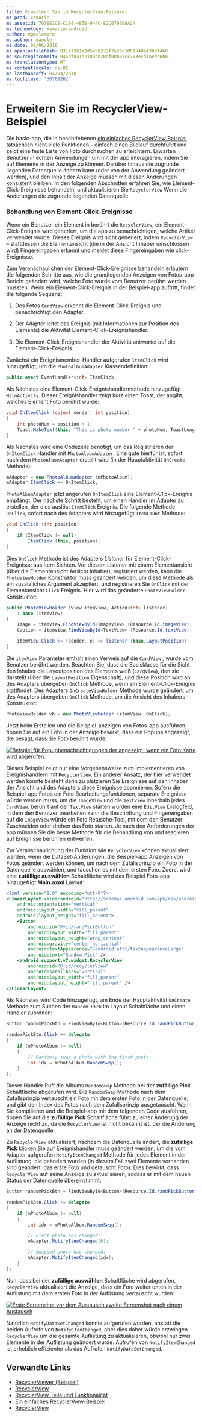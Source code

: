 ```yaml
---
title: Erweitern Sie im RecyclerView-Beispiel
ms.prod: xamarin
ms.assetid: 707EE1CE-C164-485B-944C-82C6795E8A24
ms.technology: xamarin-android
author: mgmclemore
ms.author: mamcle
ms.date: 02/06/2018
ms.openlocfilehash: 83147261a2d5458272f7e2bc105154da4308f4b0
ms.sourcegitcommit: 945df041e2180cb20af08b83cc703ecd1aedc6b0
ms.translationtype: MT
ms.contentlocale: de-DE
ms.lasthandoff: 04/04/2018
ms.locfileid: "30769262"
---
```

# <a name="extending-the-recyclerview-example"></a>Erweitern Sie im RecyclerView-Beispiel


Die basic-app, die in beschriebenen [ein einfaches RecyclerView Beispiel](~/android/user-interface/layouts/recycler-view/recyclerview-example.md) tatsächlich nicht viele Funktionen &ndash; einfach einen Bildlauf durchführt und zeigt eine feste Liste von Foto durchsuchen zu erleichtern. Erwarten Benutzer in echten Anwendungen um mit der app interagieren, indem Sie auf Elemente in der Anzeige zu können. Darüber hinaus die zugrunde liegenden Datenquelle ändern kann (oder von der Anwendung geändert werden), und den Inhalt der Anzeige müssen mit diesen Änderungen konsistent bleiben. In den folgenden Abschnitten erfahren Sie, wie Element-Click-Ereignisse behandeln, und aktualisieren Sie `RecyclerView` Wenn die Änderungen die zugrunde liegenden Datenquelle.


### <a name="handling-item-click-events"></a>Behandlung von Element-Click-Ereignisse

Wenn ein Benutzer ein Element in berührt die `RecyclerView`, ein Element-Click-Ereignis wird generiert, um die app zu benachrichtigen, welche Artikel verwendet wurde. Dieses Ereignis wird nicht generiert, indem `RecyclerView` &ndash; stattdessen die Elementansicht (die in der Ansicht Inhaber umschlossen wird) Fingereingaben erkennt und meldet diese Fingereingaben wie click-Ereignisse.

Zum Veranschaulichen der Element-Click-Ereignisse behandeln erläutern die folgenden Schritte aus, wie die grundlegenden Anzeigen von Fotos-app Bericht geändert wird, welche Foto wurde vom Benutzer berührt werden mussten. Wenn ein Element-Click-Ereignis in der Beispiel-app auftritt, findet die folgende Sequenz:

1.  Des Fotos `CardView` erkennt die Element-Click-Ereignis und benachrichtigt den Adapter.

2.  Der Adapter leitet das Ereignis (mit Informationen zur Position des Elements) die Aktivität Element-Click-Ereignishandler.

3.  Die Element-Click-Ereignishandler der Aktivität antwortet auf die Element-Click-Ereignis.

Zunächst ein Ereignismember-Handler aufgerufen `ItemClick` wird hinzugefügt, um die `PhotoAlbumAdapter` Klassendefinition:

```csharp
public event EventHandler<int> ItemClick;
```

Als Nächstes eine Element-Click-Ereignishandlermethode hinzugefügt `MainActivity`.
Dieser Ereignishandler zeigt kurz einen Toast, der angibt, welches Element Foto berührt wurde:

```csharp
void OnItemClick (object sender, int position)
{
    int photoNum = position + 1;
    Toast.MakeText(this, "This is photo number " + photoNum, ToastLength.Short).Show();
}

```

Als Nächstes wird eine Codezeile benötigt, um das Registrieren der `OnItemClick` Handler mit `PhotoAlbumAdapter`. Eine gute hierfür ist, sofort nach dem `PhotoAlbumAdapter` erstellt wird (in der Hauptaktivität `OnCreate` Methode):

```csharp
mAdapter = new PhotoAlbumAdapter (mPhotoAlbum);
mAdapter.ItemClick += OnItemClick;

```

`PhotoAlbumAdapter` jetzt angerufen `OnItemClick` eine Element-Click-Ereignis empfängt. Der nächste Schritt besteht, um einen Handler im Adapter zu erstellen, der dies auslöst `ItemClick` Ereignis. Die folgende Methode `OnClick`, sofort nach des Adapters wird hinzugefügt `ItemCount` Methode:

```csharp
void OnClick (int position)
{
    if (ItemClick != null)
        ItemClick (this, position);
}
```

Dies `OnClick` Methode ist des Adapters *Listener* für Element-Click-Ereignisse aus Item Sichten. Vor diesem Listener mit einem Elementansicht (über die Elementansicht Ansicht Inhaber), registriert werden, kann die `PhotoViewHolder` Konstruktor muss geändert werden, um diese Methode als ein zusätzliches Argument akzeptiert, und registrieren Sie `OnClick` mit der Elementansicht `Click` Ereignis.
Hier wird das geänderte `PhotoViewHolder` Konstruktor:

```csharp
public PhotoViewHolder (View itemView, Action<int> listener)
    : base (itemView)
{
    Image = itemView.FindViewById<ImageView> (Resource.Id.imageView);
    Caption = itemView.FindViewById<TextView> (Resource.Id.textView);

    itemView.Click += (sender, e) => listener (base.LayoutPosition);
}

```

Die `itemView` Parameter enthält einen Verweis auf die `CardView` , wurde vom Benutzer berührt werden. Beachten Sie, dass die Basisklasse für die Sicht den Inhaber die Layoutposition des Elements weiß (`CardView`), den sie darstellt (über die `LayoutPosition` Eigenschaft), und diese Position wird an des Adapters übergeben `OnClick` Methode, wenn ein Element-Click-Ereignis stattfindet. Des Adapters `OnCreateViewHolder` Methode wurde geändert, um des Adapters übergeben `OnClick` Methode, um die Ansicht des Inhabers-Konstruktor:

```csharp
PhotoViewHolder vh = new PhotoViewHolder (itemView, OnClick);
```

Jetzt beim Erstellen und die Beispiel-anzeigen von Fotos-app ausführen, tippen Sie auf ein Foto in der Anzeige bewirkt, dass ein Popups angezeigt, die besagt, dass die Foto berührt wurde:

[![Beispiel für Popupbenachrichtigungen der angezeigt, wenn ein Foto Karte wird abgerufen.](extending-the-example-images/01-photo-selected-sml.png)](extending-the-example-images/01-photo-selected.png#lightbox)

Dieses Beispiel zeigt nur eine Vorgehensweise zum Implementieren von Ereignishandlern mit `RecyclerView`. Ein anderer Ansatz, der hier verwendet werden konnte besteht darin zu platzieren Sie Ereignisse auf den Inhaber der Ansicht und des Adapters diese Ereignisse abonnieren. Sofern die Beispiel-app Fotos ein Foto Bearbeitungsfunktionen, separate Ereignisse würde werden muss, um die `ImageView` und die `TextView` innerhalb jedes `CardView`: berührt auf der `TextView` starten würden eine `EditView` Dialogfeld, in dem den Benutzer bearbeiten kann die Beschriftung und Fingereingaben auf die `ImageView` würde ein Foto Retusche-Tool, mit dem den Benutzer Zuschneiden oder drehen das Foto starten. Je nach den Anforderungen der app müssen Sie die beste Methode für die Behandlung von und reagieren auf Ereignisse berühren entwerfen.

Zur Veranschaulichung der Funktion wie `RecyclerView` können aktualisiert werden, wenn die DataSet-Änderungen, die Beispiel-app Anzeigen von Fotos geändert werden können, um nach dem Zufallsprinzip ein Foto in der Datenquelle auswählen, und tauschen es mit dem ersten Foto. Zuerst wird eine **zufällige auswählen** Schaltfläche wird das Beispiel Foto-app hinzugefügt **Main.axml** Layout:

```xml
<?xml version="1.0" encoding="utf-8"?>
<LinearLayout xmlns:android="http://schemas.android.com/apk/res/android"
    android:orientation="vertical"
    android:layout_width="fill_parent"
    android:layout_height="fill_parent">
    <Button
        android:id="@+id/randPickButton"
        android:layout_width="fill_parent"
        android:layout_height="wrap_content"
        android:gravity="center_horizontal"
        android:textAppearance="?android:attr/textAppearanceLarge"
        android:text="Random Pick" />
    <android.support.v7.widget.RecyclerView
        android:id="@+id/recyclerView"
        android:scrollbars="vertical"
        android:layout_width="fill_parent"
        android:layout_height="fill_parent" />
</LinearLayout>
```

Als Nächstes wird Code hinzugefügt, am Ende der Hauptaktivität `OnCreate` Methode zum Suchen der `Random Pick` im Layout Schaltfläche und einen Handler zuordnen:

```csharp
Button randomPickBtn = FindViewById<Button>(Resource.Id.randPickButton);

randomPickBtn.Click += delegate
{
    if (mPhotoAlbum != null)
    {
        // Randomly swap a photo with the first photo:
        int idx = mPhotoAlbum.RandomSwap();
    }
};

```

Dieser Handler Ruft die Albums `RandomSwap` Methode bei der **zufällige Pick** Schaltfläche abgerufen wird. Die `RandomSwap` Methode nach dem Zufallsprinzip vertauscht ein Foto mit dem ersten Foto in der Datenquelle, und gibt den Index des Fotos nach dem Zufallsprinzip ausgetauscht. Wenn Sie kompilieren und die Beispiel-app mit dem folgenden Code ausführen, tippen Sie auf die **zufällige Pick** Schaltfläche führt zu einer Änderung der Anzeige nicht zu, da die `RecyclerView` ist nicht bekannt ist, der die Änderung an der Datenquelle.

Zu `RecyclerView` aktualisiert, nachdem die Datenquelle ändert, die **zufällige Pick** klicken Sie auf Ereignishandler muss geändert werden, um die vom Adapter aufgerufen `NotifyItemChanged` Methode für jedes Element in der Auflistung, die geändert wurden (in diesem Fall zwei Elemente vorhanden sind geändert: das erste Foto und getauscht Foto). Dies bewirkt, dass `RecyclerView` auf seine Anzeige zu aktualisieren, sodass er mit dem neuen Status der Datenquelle übereinstimmt:

```csharp
Button randomPickBtn = FindViewById<Button>(Resource.Id.randPickButton);

randomPickBtn.Click += delegate
{
    if (mPhotoAlbum != null)
    {
        int idx = mPhotoAlbum.RandomSwap();

        // First photo has changed:
        mAdapter.NotifyItemChanged(0);

        // Swapped photo has changed:
        mAdapter.NotifyItemChanged(idx);
    }
};

```

Nun, dass bei der **zufällige auswählen** Schaltfläche wird abgerufen, `RecyclerView` aktualisiert die Anzeige, dass ein Foto weiter unten in der Auflistung mit dem ersten Foto in der Auflistung vertauscht wurden:

[![Erste Screenshot vor dem Austausch zweite Screenshot nach einem Austausch](extending-the-example-images/02-random-pick-sml.png)](extending-the-example-images/02-random-pick.png#lightbox)

Natürlich `NotifyDataSetChanged` konnte aufgerufen wurden, anstatt die beiden Aufrufe von `NotifyItemChanged`, aber dies daher würde erzwingen `RecyclerView` um die gesamte Auflistung zu aktualisieren, obwohl nur zwei Elemente in der Auflistung geändert wurde. Aufrufen von `NotifyItemChanged` ist erheblich effizienter als das Aufrufen `NotifyDataSetChanged`.


## <a name="related-links"></a>Verwandte Links

- [RecyclerViewer (Beispiel)](https://developer.xamarin.com/samples/monodroid/android5.0/RecyclerViewer)
- [RecyclerView](~/android/user-interface/layouts/recycler-view/index.md)
- [RecyclerView Teile und Funktionalität](~/android/user-interface/layouts/recycler-view/parts-and-functionality.md)
- [Ein einfaches RecyclerView-Beispiel](~/android/user-interface/layouts/recycler-view/recyclerview-example.md)
- [RecyclerView](https://developer.android.com/reference/android/support/v7/widget/RecyclerView.html)
